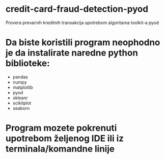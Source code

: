 # credit-card-fraud-detection-pyod
Provera prevarnih kreditnih transakcija upotrebom algoritama toolkit-a pyod
<h1>Da biste koristili program neophodno je da instalirate naredne python biblioteke:</h1>
<ul>
    <li>pandas</li>
    <li>numpy</li>
    <li>matplotlib</li>
    <li>pyod</li>
    <li>skleanr</li>
    <li>scikitplot</li>
    <li>seaborn</li>
</ul>
<h1>Program mozete pokrenuti upotrebom željenog IDE ili iz terminala/komandne linije</h1>
